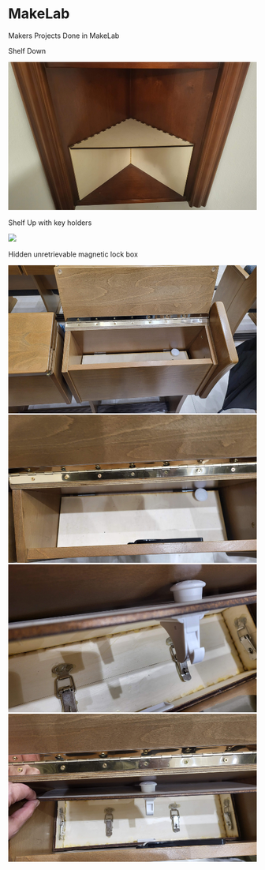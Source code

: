 # MakeLab
Makers Projects Done in MakeLab

Shelf Down

<img src="MakeLab_pics/ShelfDown.jpg" height="300">

Shelf Up with key holders

<img src="MakeLab_pics/ShelfUp.png" height="300">

Hidden unretrievable magnetic lock box 

<img src="MakeLab_pics/Box1.jpg" height="300">
<img src="MakeLab_pics/Box2.jpg" height="300">
<img src="MakeLab_pics/Box3.jpg" height="300">
<img src="MakeLab_pics/Box4.jpg" height="300">
